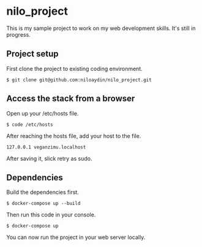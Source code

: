 # nilo_project

This is my sample project to work on my web development skills. It's still in progress.

## Project setup

First clone the project to existing coding environment.

```
$ git clone git@github.com:niloaydin/nilo_project.git
```

## Access the stack from a browser

Open up your /etc/hosts file.

```
$ code /etc/hosts
```

After reaching the hosts file, add your host to the file.

```
127.0.0.1 veganzimu.localhost
```

After saving it, slick retry as sudo.

## Dependencies

Build the dependencies first.

```
$ docker-compose up --build
```

Then run this code in your console.

```
$ docker-compose up
```

You can now run the project in your web server locally.
